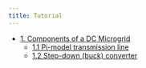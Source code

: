 ```yaml
---
title: Tutorial
---
```


* [1. Components of a DC Microgrid](tutorial/components.md)
  * [1.1 Pi-model transmission line](#1.1-Pi-model-transmission-line)
  * [1.2 Step-down (buck) converter](#1.2-Step-down-(buck)-converter)
